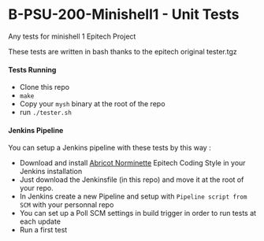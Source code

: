 # B-PSU-200-Minishell1 - Unit Tests

Any tests for minishell 1 Epitech Project

These tests are written in bash thanks to the epitech original tester.tgz


#### Tests Running

* Clone this repo
* `make`
* Copy your `mysh` binary at the root of the repo
* run `./tester.sh`

#### Jenkins Pipeline

You can setup a Jenkins pipeline with these tests by this way :

* Download and install [Abricot Norminette](https://https://github.com/Just1truc/Abricot-Norminette) Epitech Coding Style in your Jenkins installation
* Just download the Jenkinsfile (in this repo) and move it at the root of your repo.
* In Jenkins create a new Pipeline and setup with `Pipeline script from SCM` with your personnal repo
* You can set up a Poll SCM settings in build trigger in order to run tests at each update
* Run a first test
